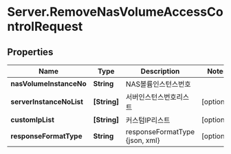 # Server.RemoveNasVolumeAccessControlRequest

## Properties
Name | Type | Description | Notes
------------ | ------------- | ------------- | -------------
**nasVolumeInstanceNo** | **String** | NAS볼륨인스턴스번호 | 
**serverInstanceNoList** | **[String]** | 서버인스턴스번호리스트 | [optional] 
**customIpList** | **[String]** | 커스텀IP리스트 | [optional] 
**responseFormatType** | **String** | responseFormatType {json, xml} | [optional] 


